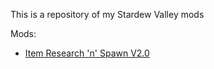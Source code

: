 This is a repository of my Stardew Valley mods

Mods:
+ [Item Research 'n' Spawn V2.0](/ItemResearchSpawnerV2/README.md)


